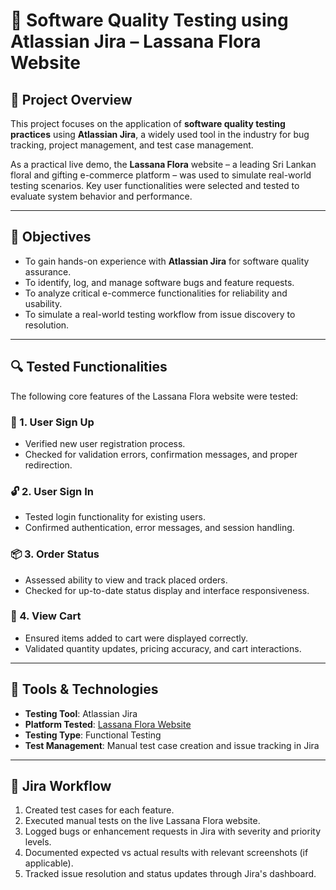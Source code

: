 # 🧪 Software Quality Testing using Atlassian Jira – Lassana Flora Website

## 📌 Project Overview

This project focuses on the application of **software quality testing practices** using **Atlassian Jira**, a widely used tool in the industry for bug tracking, project management, and test case management. 

As a practical live demo, the **Lassana Flora** website – a leading Sri Lankan floral and gifting e-commerce platform – was used to simulate real-world testing scenarios. Key user functionalities were selected and tested to evaluate system behavior and performance.

---

## 🎯 Objectives

- To gain hands-on experience with **Atlassian Jira** for software quality assurance.
- To identify, log, and manage software bugs and feature requests.
- To analyze critical e-commerce functionalities for reliability and usability.
- To simulate a real-world testing workflow from issue discovery to resolution.

---

## 🔍 Tested Functionalities

The following core features of the Lassana Flora website were tested:

### 🔐 1. User Sign Up
- Verified new user registration process.
- Checked for validation errors, confirmation messages, and proper redirection.

### 🔓 2. User Sign In
- Tested login functionality for existing users.
- Confirmed authentication, error messages, and session handling.

### 📦 3. Order Status
- Assessed ability to view and track placed orders.
- Checked for up-to-date status display and interface responsiveness.

### 🛒 4. View Cart
- Ensured items added to cart were displayed correctly.
- Validated quantity updates, pricing accuracy, and cart interactions.

---

## 🧰 Tools & Technologies

- **Testing Tool**: Atlassian Jira  
- **Platform Tested**: [Lassana Flora Website](https://www.lassanaflora.com)  
- **Testing Type**: Functional Testing  
- **Test Management**: Manual test case creation and issue tracking in Jira

---

## 📝 Jira Workflow

1. Created test cases for each feature.
2. Executed manual tests on the live Lassana Flora website.
3. Logged bugs or enhancement requests in Jira with severity and priority levels.
4. Documented expected vs actual results with relevant screenshots (if applicable).
5. Tracked issue resolution and status updates through Jira's dashboard.




